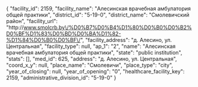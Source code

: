 {
    "facility_id": 2159,
    "facility_name": "Алесинская врачебная амбулатория общей практики",
    "district_id": "5-19-0",
    "district_name": "Смолевичский район",
    "facility_url": "http:\/\/www.smolcrb.by\/%D0%B7%D0%B4%D1%80%D0%B0%D0%B2%D0%BF%D1%83%D0%BD%D0%BA%D1%82-%D1%84%D0%B0%D0%BF\/",
    "facility_address": "д. Алесино, ул. Центральная",
    "facility_type": null,
    "ap_1": "2",
    "name": "Алесинская врачебная амбулатория общей практики",
    "state": "public institution",
    "stats": [],
    "med_id": 625,
    "address": "д. Алесино, ул. Центральная",
    "coord_x_y": null,
    "place_name": "Смолевичи",
    "place_type": "city",
    "year_of_closing": null,
    "year_of_opening": "0",
    "healthcare_facility_key": 2159,
    "administrative_division_id": "5-19-0"
}